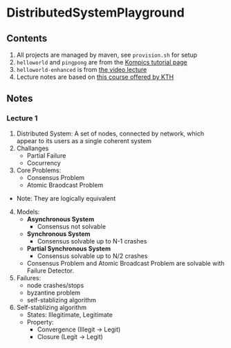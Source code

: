 # DistributedSystemPlayground

## Contents
1. All projects are managed by maven, see ```provision.sh``` for setup
2. ```helloworld``` and ```pingpong``` are from the [Kompics tutorial page](http://kompics.sics.se/current/introduction/helloworld.html)
3. ```helloworld-enhanced``` is from [the video lecture](
https://www.youtube.com/watch?v=_E18mTGeCUY&list=PL700757A5D4B3F368&index=2)
4. Lecture notes are based on [this course offered by KTH](https://canvas.instructure.com/courses/902299/assignments/syllabus)

## Notes
### Lecture 1
1. Distributed System: A set of nodes, connected by network, which appear to its users as a single coherent system
2. Challanges
    * Partial Failure
    * Cocurrency
3. Core Problems:
    * Consensus Problem
    * Atomic Braodcast Problem
  * Note: They are logically equivalent
4. Models:
    * **Asynchronous System**
      * Consensus not solvable
    * **Synchronous System**
      * Consensus solvable up to N-1 crashes
    * **Partial Synchronous System**
      * Consensus solvable up to N/2 crashes
    * Consensus Problem and Atomic Broadcast Problem are solvable with Failure Detector. 
5. Failures:
      * node crashes/stops
      * byzantine problem
      * self-stablizing algorithm
6. Self-stablizing algorithm
      * States: Illegitimate, Legitimate
      * Property: 
        * Convergence (Illegit -> Legit) 
        * Closure (Legit -> Legit)



